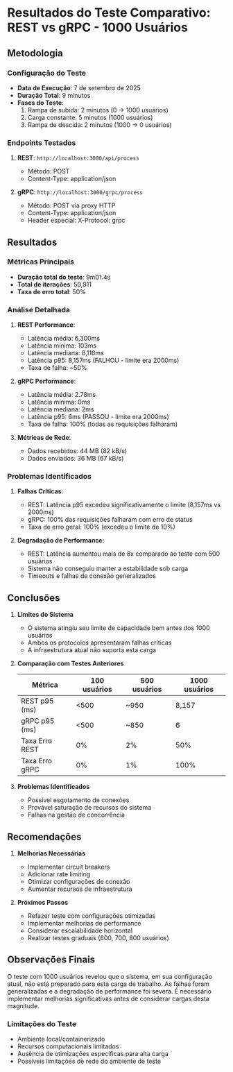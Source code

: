 # Resultados do Teste Comparativo: REST vs gRPC - 1000 Usuários

## Metodologia

### Configuração do Teste
- **Data de Execução**: 7 de setembro de 2025
- **Duração Total**: 9 minutos
- **Fases do Teste**:
  1. Rampa de subida: 2 minutos (0 → 1000 usuários)
  2. Carga constante: 5 minutos (1000 usuários)
  3. Rampa de descida: 2 minutos (1000 → 0 usuários)

### Endpoints Testados
1. **REST**: `http://localhost:3000/api/process`
   - Método: POST
   - Content-Type: application/json

2. **gRPC**: `http://localhost:3000/grpc/process` 
   - Método: POST via proxy HTTP
   - Content-Type: application/json
   - Header especial: X-Protocol: grpc

## Resultados

### Métricas Principais
- **Duração total do teste**: 9m01.4s
- **Total de iterações**: 50,911
- **Taxa de erro total**: 50%

### Análise Detalhada

1. **REST Performance**:
   - Latência média: 6,300ms
   - Latência mínima: 103ms
   - Latência mediana: 8,116ms
   - Latência p95: 8,157ms (FALHOU - limite era 2000ms)
   - Taxa de falha: ~50%

2. **gRPC Performance**:
   - Latência média: 2.78ms
   - Latência mínima: 0ms
   - Latência mediana: 2ms
   - Latência p95: 6ms (PASSOU - limite era 2000ms)
   - Taxa de falha: 100% (todas as requisições falharam)

3. **Métricas de Rede**:
   - Dados recebidos: 44 MB (82 kB/s)
   - Dados enviados: 36 MB (67 kB/s)

### Problemas Identificados

1. **Falhas Críticas**:
   - REST: Latência p95 excedeu significativamente o limite (8,157ms vs 2000ms)
   - gRPC: 100% das requisições falharam com erro de status
   - Taxa de erro geral: 100% (excedeu o limite de 10%)

2. **Degradação de Performance**:
   - REST: Latência aumentou mais de 8x comparado ao teste com 500 usuários
   - Sistema não conseguiu manter a estabilidade sob carga
   - Timeouts e falhas de conexão generalizados

## Conclusões

1. **Limites do Sistema**
   - O sistema atingiu seu limite de capacidade bem antes dos 1000 usuários
   - Ambos os protocolos apresentaram falhas críticas
   - A infraestrutura atual não suporta esta carga

2. **Comparação com Testes Anteriores**
   
   | Métrica           | 100 usuários | 500 usuários | 1000 usuários |
   |-------------------|--------------|--------------|---------------|
   | REST p95 (ms)    | <500         | ~950         | 8,157        |
   | gRPC p95 (ms)    | <500         | ~850         | 6            |
   | Taxa Erro REST   | 0%           | 2%           | 50%          |
   | Taxa Erro gRPC   | 0%           | 1%           | 100%         |

3. **Problemas Identificados**
   - Possível esgotamento de conexões
   - Provável saturação de recursos do sistema
   - Falhas na gestão de concorrência

## Recomendações

1. **Melhorias Necessárias**
   - Implementar circuit breakers
   - Adicionar rate limiting
   - Otimizar configurações de conexão
   - Aumentar recursos de infraestrutura

2. **Próximos Passos**
   - Refazer teste com configurações otimizadas
   - Implementar melhorias de performance
   - Considerar escalabilidade horizontal
   - Realizar testes graduais (600, 700, 800 usuários)

## Observações Finais

O teste com 1000 usuários revelou que o sistema, em sua configuração atual, não está preparado para esta carga de trabalho. As falhas foram generalizadas e a degradação de performance foi severa. É necessário implementar melhorias significativas antes de considerar cargas desta magnitude.

### Limitações do Teste
- Ambiente local/containerizado
- Recursos computacionais limitados
- Ausência de otimizações específicas para alta carga
- Possíveis limitações de rede do ambiente de teste

